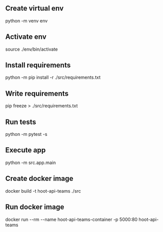 ## Create virtual env
python -m venv env

## Activate env
source ./env/bin/activate

## Install requirements
python -m pip install -r ./src/requirements.txt

## Write requirements
pip freeze > ./src/requirements.txt

## Run tests
python -m pytest -s

## Execute app
python -m src.app.main

## Create docker image
docker build -t hoot-api-teams ./src

## Run docker image
docker run --rm --name hoot-api-teams-container -p 5000:80 hoot-api-teams 